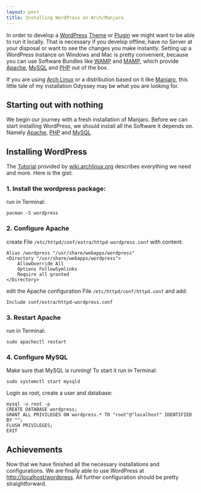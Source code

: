 ```yaml
---
layout: post
title: Installing WordPress on Arch/Manjaro
---
```


In order to develop a [WordPress](https://wordpress.org/) 
[Theme](https://codex.wordpress.org/Theme_Development) or 
[Plugin](https://codex.wordpress.org/Writing_a_Plugin) 
we might want to be able to run it locally. 
That is necessary if you develop offline, have no Server at your disposal or 
want to see the changes you make instantly. 
Setting up a WordPress instance on Windows and Mac is pretty convenient, 
because you can use Software Bundles like [WAMP](http://www.wampserver.com/en/) 
and [MAMP](https://www.mamp.info/en/), 
which provide [Apache](https://httpd.apache.org/), 
[MySQL](https://www.mysql.com/) and [PHP](http://php.net/manual/en/intro-whatis.php) 
out of the box.

If you are using [Arch Linux](https://www.archlinux.org/) or a distribution based on it 
like [Manjaro](https://manjaro.org/), 
this little tale of my installation Odyssey may be what you are looking for. 

## Starting out with nothing
We begin our journey with a fresh installation of Manjaro. 
Before we can start installing WordPress, we should install all the Software it depends on.
Namely [Apache](/installing-apache-on-arch-manjaro/), 
[PHP](/installing-php-for-apache-on-arch-manjaro/) and 
[MySQL](/installing-mysql-for-apache-on-arch-manjaro/) 


## Installing WordPress
The [Tutorial](https://wiki.archlinux.org/index.php/Wordpress) 
provided by  [wiki.archlinux.org](https://wiki.archlinux.org) 
describes everything we need and more. Here is the gist:

### 1. Install the wordpress package:
run  in Terminal:

    pacman -S wordpress
    
### 2. Configure Apache
create File `/etc/httpd/conf/extra/httpd-wordpress.conf` with content:

    Alias /wordpress "/usr/share/webapps/wordpress"
    <Directory "/usr/share/webapps/wordpress">
    	AllowOverride All
    	Options FollowSymlinks
    	Require all granted
    </Directory>
    
edit the Apache configuration File `/etc/httpd/conf/httpd.conf` and add:

    Include conf/extra/httpd-wordpress.conf
    
### 3. Restart Apache
run in Terminal:

    sudo apachectl restart

### 4. Configure MySQL
Make sure that MySQL is running!
To start it run in Terminal:

    sudo systemctl start mysqld

Login as root, create a user and database:

    mysql -u root -p
    CREATE DATABASE wordpress;
    GRANT ALL PRIVILEGES ON wordpress.* TO "root"@"localhost" IDENTIFIED BY "";
    FLUSH PRIVILEGES;
    EXIT
    
## Achievements
Now that we have finished all the necessary installations and configurations. 
We are finally able to use WordPress at 
[http://localhost/wordpress](http://localhost/wordpress/).
All further configuration should be pretty straightforward. 